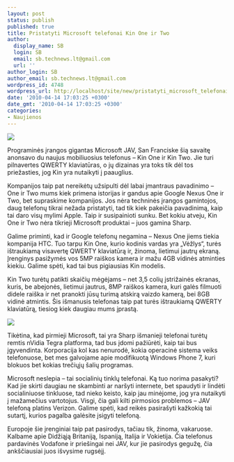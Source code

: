 ```yaml
---
layout: post
status: publish
published: true
title: Pristatyti Microsoft telefonai Kin One ir Two
author:
  display_name: SB
  login: SB
  email: sb.technews.lt@gmail.com
  url: ''
author_login: SB
author_email: sb.technews.lt@gmail.com
wordpress_id: 4748
wordpress_url: http://localhost/site/new/pristatyti_microsoft_telefonai_kin_one_ir_two/
date: '2010-04-14 17:03:25 +0300'
date_gmt: '2010-04-14 17:03:25 +0300'
categories:
- Naujienos
---
```

<div class="imgright"><img src="http://www.part.lt/img/bbe3ce69f62a39acb684e12a2bcd61e2297.jpg"  /></div>
<p>Programinės įrangos gigantas Microsoft JAV, San Franciske šią savaitę anonsavo du naujus mobiliuosius telefonus – Kin One ir Kin Two. Jie turi pilnavertes QWERTY klaviatūras, o jų dizainas yra toks tik dėl tos priežasties, jog Kin yra nutaikyti į paauglius.</p>
<p>Kompanijos taip pat nereikėtų užsipulti dėl labai įmantraus pavadinimo – One ir Two mums kiek primena istorijas ir gandus apie Google Nexus One ir Two, bet supraskime kompanijos. Jos nėra techninės įrangos gamintojos, daug telefonų tikrai nežada pristatyti, tad tik kiek pakeičia pavadinimą, kaip tai daro visų mylimi Apple. Taip ir susipainioti sunku. Bet kokiu atveju, Kin One ir Two nėra tikrieji Microsoft produktai – juos gamina Sharp.</p>
<p>Galime priminti, kad ir Google telefonų negamina – Nexus One jiems tiekia kompanija HTC. Tuo tarpu Kin One, kurio kodinis vardas yra „Vėžlys“, turės ištraukiamą visavertę QWERTY klaviatūrą ir, žinoma, lietimui jautrų ekraną. Įrenginys pasižymės vos 5MP raiškos kamera ir mažu 4GB vidinės atminties kiekiu. Galime spėti, kad tai bus pigiausias Kin modelis.</p>
<p>Kin Two turėtų patikti skaičių mėgėjams – net 3,5 colių įstrižainės ekranas, kuris, be abejonės, lietimui jautrus, 8MP raiškos kamera, kuri galės filmuoti didele raiška ir net pranokti jūsų turimą atskirą vaizdo kamerą, bei 8GB vidinė atmintis. Šis išmanusis telefonas taip pat turės ištraukiamą QWERTY klaviatūrą, tiesiog kiek daugiau mums įprastą.</p>
<p><img src="http://www.part.lt/img/4263e39e81fc9f7e6ba1e009495857ab766.jpg" /></p>
<p>Tikėtina, kad pirmieji Microsoft, tai yra Sharp išmanieji telefonai turėtų remtis nVidia Tegra platforma, tad bus įdomi pažiūrėti, kaip tai bus įgyvendinta. Korporacija kol kas nenurodė, kokia operacinė sistema veiks telefonuose, bet mes galvojame apie modifikuotą Windows Phone 7, kuri blokuos bet kokias trečiųjų šalių programas.</p>
<p>Microsoft neslepia – tai socialinių tinklų telefonai. Ką tuo norima pasakyti? Kad jie skirti daugiau ne skambinti ar naršyti internete, bet spaudyti ir lindėti socialiniuose tinkluose, tad nieko keisto, kaip jau minėjome, jog yra nutaikyti į mažamečius vartotojus. Visgi, čia gali kilti pirmosios problemos – JAV telefoną platins Verizon. Galime spėti, kad reikės pasirašyti kažkokią tai sutartį, kurios pagalba galėsite įsigyti telefoną.</p>
<p>Europoje šie įrenginiai taip pat pasirodys, tačiau tik, žinoma, vakaruose. Kalbame apie Didžiąją Britaniją, Ispaniją, Italija ir Vokietija. Čia telefonus pardavinės Vodafone ir priešingai nei JAV, kur jie pasirodys gegužę, čia ankščiausiai juos išvysime rugsėjį.<br /></p>
